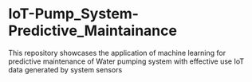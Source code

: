 # IoT-Pump_System-Predictive_Maintainance
This repository showcases the application of machine learning for predictive maintenance of Water pumping system with effective use IoT data generated by system sensors
